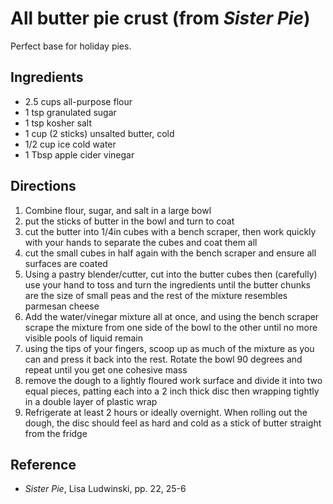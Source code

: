# All butter pie crust (from _Sister Pie_)

Perfect base for holiday pies.

## Ingredients

* 2.5 cups all-purpose flour
* 1 tsp granulated sugar
* 1 tsp kosher salt
* 1 cup (2 sticks) unsalted butter, cold
* 1/2 cup ice cold water
* 1 Tbsp apple cider vinegar

## Directions

1. Combine flour, sugar, and salt in a large bowl
2. put the sticks of butter in the bowl and turn to coat
3. cut the butter into 1/4in cubes with a bench scraper, then work quickly with
   your hands to separate the cubes and coat them all
4. cut the small cubes in half again with the bench scraper and ensure all
   surfaces are coated
5. Using a pastry blender/cutter, cut into the butter cubes then (carefully) use
   your hand to toss and turn the ingredients until the butter chunks are the
   size of small peas and the rest of the mixture resembles parmesan cheese
6. Add the water/vinegar mixture all at once, and using the bench scraper scrape
   the mixture from one side of the bowl to the other until no more visible
   pools of liquid remain
7. using the tips of your fingers, scoop up as much of the mixture as you can
   and press it back into the rest. Rotate the bowl 90 degrees and repeat until
   you get one cohesive mass
8. remove the dough to a lightly floured work surface and divide it into two
   equal pieces, patting each into a 2 inch thick disc then wrapping tightly in
   a double layer of plastic wrap
9. Refrigerate at least 2 hours or ideally overnight. When rolling out the
   dough, the disc should feel as hard and cold as a stick of butter straight
   from the fridge

## Reference

* _Sister Pie_, Lisa Ludwinski, pp. 22, 25-6
